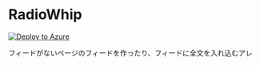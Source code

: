RadioWhip
=========
[![Deploy to Azure](http://azuredeploy.net/deploybutton.png)](https://azuredeploy.net/)

フィードがないページのフィードを作ったり、フィードに全文を入れ込むアレ

